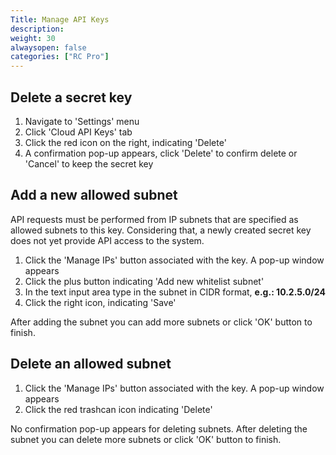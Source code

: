 ```yaml
---
Title: Manage API Keys
description: 
weight: 30
alwaysopen: false
categories: ["RC Pro"]
---
```

## Delete a secret key

1. Navigate to 'Settings' menu
1. Click 'Cloud API Keys' tab
1. Click the red icon on the right, indicating 'Delete'
1. A confirmation pop-up appears, click 'Delete' to confirm delete or 'Cancel' to keep the secret key

## Add a new allowed subnet

API requests must be performed from IP subnets that are specified as allowed subnets to this key.
Considering that, a newly created secret key does not yet provide API access to the system.

1. Click the 'Manage IPs' button associated with the key. A pop-up window appears
1. Click the plus button indicating 'Add new whitelist subnet'
1. In the text input area type in the subnet in CIDR format, **e.g.: 10.2.5.0/24**
1. Click the right icon, indicating 'Save'

After adding the subnet you can add more subnets or click 'OK' button to finish.

## Delete an allowed subnet

1. Click the 'Manage IPs' button associated with the key. A pop-up window appears
1. Click the red trashcan icon indicating 'Delete'

No confirmation pop-up appears for deleting subnets.
After deleting the subnet you can delete more subnets or click 'OK' button to finish.
